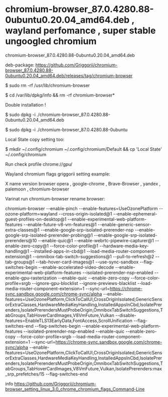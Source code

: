# chromium-browser_87.0.4280.88-0ubuntu0.20.04_amd64.deb , wayland perfomance , super stable ungoogled chromium
chromium-browser_87.0.4280.88-0ubuntu0.20.04_amd64.deb

deb-package: https://github.com/Griggorii/chromium-browser_87.0.4280.88-0ubuntu0.20.04_amd64.deb/releases/tag/chromium-browser

$ sudo rm -rf /usr/lib/chromium-browser

$ cd /var/lib/dpkg/info && rm -rf chromium-browser*

Double installation !

$ sudo dpkg -i ./chromium-browser_87.0.4280.88-0ubuntu0.20.04_amd64.deb

$ sudo dpkg -i ./chromium-browser_87.0.4280.88-0ubuntu

Local State copy setting too:

$ mkdir ~/.config/chromium ~/.config/chromium/Default && cp 'Local State' ~/.config/chromium

Run check profile chrome://gpu/

Wayland chromium flags griggorii setting example:

X name version browser opera , google-chrome , Brave-Browser , yandex , palemoon , chromium-browser

Varinat run chromium-browser rename browser:

chromium-browser --enable-pinch --enable-features=UseOzonePlatform --ozone-platform=wayland --cross-origin-isolated@1 --enable-ephemeral-guest-profiles-on-desktop@1 --enable-experimental-web-platform-features --enable-future-v8-vm-features@1 --enable-generic-sensor-extra-classes@1 --enable-google-srp-isolated-prerender-nsp --enable-google-srp-isolated-prerender-probing@1 --enable-google-srp-isolated-prerenders@10 --enable-quic@1 --enable-webrtc-pipewire-capturer@1 --enable-zero-copy@1 --force-color-profile@1 --hardware-media-key-handling@1 --installed-apps-in-cbd@1 --load-media-router-component-extension@1 --omnibox-tab-switch-suggestions@1 --pull-to-refresh@2 --tab-groups@1 --tab-hover-card-images@1 --use-sync-sandbox --flag-switches-begin --enable-accelerated-video-decode --enable-experimental-web-platform-features --isolated-prerender-nsp-enabled --enable-gpu-rasterization --enable-quic --enable-zero-copy --force-color-profile=srgb --ignore-gpu-blocklist --ignore-previews-blacklist --load-media-router-component-extension=1 --sync-url=https://chrome-sync.sandbox.google.com/chrome-sync/alpha --enable-features=UseOzonePlatform,ClickToCallUI,CrossOriginIsolated,GenericSensorExtraClasses,HardwareMediaKeyHandling,InstalledAppsInCbd,IsolatePrerenders,IsolatePrerendersMustProbeOrigin,OmniboxTabSwitchSuggestions,TabGroups,TabHoverCardImages,V8VmFuture,Vulkan --disable-features=EnableTLS13EarlyData,FontAccess,ScrollUnification --flag-switches-end --flag-switches-begin --enable-experimental-web-platform-features --isolated-prerender-nsp-enabled --enable-quic --enable-zero-copy --force-color-profile=srgb --load-media-router-component-extension=1 --sync-url=https://chrome-sync.sandbox.google.com/chrome-sync/alpha --enable-features=UseOzonePlatform,ClickToCallUI,CrossOriginIsolated,GenericSensorExtraClasses,HardwareMediaKeyHandling,InstalledAppsInCbd,IsolatePrerenders,IsolatePrerendersMustProbeOrigin,OmniboxTabSwitchSuggestions,TabGroups,TabHoverCardImages,V8VmFuture,Vulkan,IsolatePrerenders:max_srp_prefetches/15 --flag-switches-end

info https://github.com/Griggorii/chromium-browser_setting_linux_3.0_chrome_chromium_flags_Command-Line



